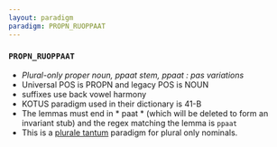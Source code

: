 ```yaml
---
layout: paradigm
paradigm: PROPN_RUOPPAAT
---
```

### ` PROPN_RUOPPAAT `

* _Plural-only proper noun, ppaat stem, ppaat : pas variations_
* Universal POS is PROPN and legacy POS is NOUN
* suffixes use back vowel harmony
* KOTUS paradigm used in their dictionary is 41-B
* The lemmas must end in * paat * (which will be deleted to form an invariant stub) and the regex matching the lemma is ` ppaat `
* This is a [plurale tantum](https://en.wikipedia.org/wiki/Plurale_tantum) paradigm for plural only nominals.
